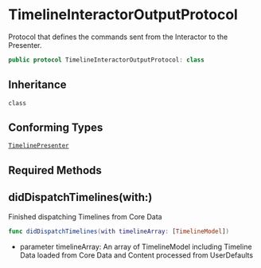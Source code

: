 # TimelineInteractorOutputProtocol

Protocol that defines the commands sent from the Interactor to the Presenter.

``` swift
public protocol TimelineInteractorOutputProtocol: class
```

## Inheritance

`class`

## Conforming Types

[`TimelinePresenter`](TimelinePresenter)

## Required Methods

## didDispatchTimelines(with:)

Finished dispatching Timelines from Core Data

``` swift
func didDispatchTimelines(with timelineArray: [TimelineModel])
```

  - parameter timelineArray: An array of TimelineModel including Timeline Data loaded from Core Data and Content processed from UserDefaults
